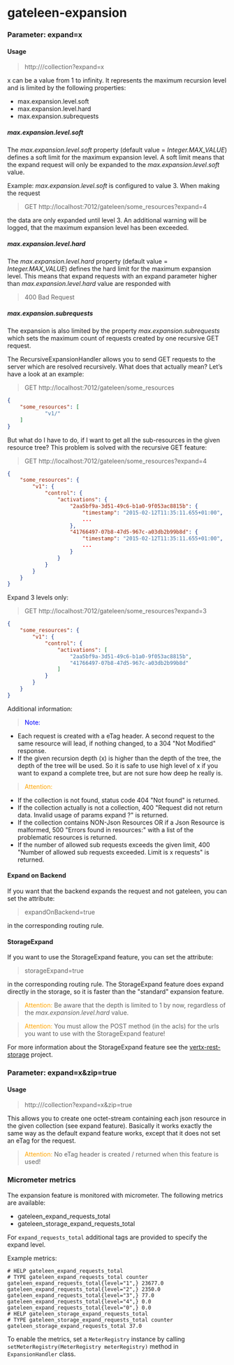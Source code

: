 # gateleen-expansion

### Parameter: expand=x
#### Usage
> http://<url>/collection?expand=x

x can be a value from 1 to infinity. It represents the maximum recursion level and is limited by the following properties:
* max.expansion.level.soft
* max.expansion.level.hard
* max.expansion.subrequests

##### max.expansion.level.soft
The _max.expansion.level.soft_ property (default value = _Integer.MAX_VALUE_) defines a soft limit for the maximum expansion level. A soft limit means that the expand request will only be expanded
to the _max.expansion.level.soft_ value.

Example: _max.expansion.level.soft_ is configured to value 3. When making the request

> GET http://localhost:7012/gateleen/some_resources?expand=4

the data are only expanded until level 3. An additional warning will be logged, that the maximum expansion level has been exceeded.

##### max.expansion.level.hard
The _max.expansion.level.hard_ property (default value = _Integer.MAX_VALUE_) defines the hard limit for the maximum expansion level. This means that expand requests with an expand parameter higher
than _max.expansion.level.hard_ value are responded with

> 400 Bad Request

##### max.expansion.subrequests
The expansion is also limited by the property _max.expansion.subrequests_ which sets the maximum count of requests created by one recursive GET request.

The RecursiveExpansionHandler allows you to send GET requests to the server which are resolved recursively. 
What does that actually mean? Let’s have a look at an example:

> GET http://localhost:7012/gateleen/some_resources
```json
{
    "some_resources": [
            "v1/"
    ]
}
```

But what do I have to do, if I want to get all the sub-resources in the given resource tree?
This problem is solved with the recursive GET feature:

> GET http://localhost:7012/gateleen/some_resources?expand=4
```json
{
    "some_resources": {
        "v1": {
            "control": {
                "activations": {
                    "2aa5bf9a-3d51-49c6-b1a0-9f053ac8815b": {
                        "timestamp": "2015-02-12T11:35:11.655+01:00",
                        ...
                    },
                    "41766497-07b8-47d5-967c-a03db2b99b8d": {
                        "timestamp": "2015-02-12T11:35:11.655+01:00",
                        ...
                    }
                }
            }
        }
    }
}
```

Expand 3 levels only:

> GET http://localhost:7012/gateleen/some_resources?expand=3
```json
{
    "some_resources": {
        "v1": {
            "control": {
                "activations": [
                    "2aa5bf9a-3d51-49c6-b1a0-9f053ac8815b",
                    "41766497-07b8-47d5-967c-a03db2b99b8d"
                ]
            }
        }
    }
}
```

Additional information:
> <font color="blue">Note: </font>

* Each request is created with a eTag header. A second request to the same resource will lead, if nothing changed, to a 304 "Not Modified" response. 
* If the given recursion depth (x) is higher than the depth of the tree, the depth of the tree will be used. So it is safe to use high level of x if you want to expand a complete tree, but are not sure how deep he really is.

> <font color="orange">Attention: </font>

* If the collection is not found, status code 404 "Not found" is returned.
* If the collection actually is not a collection, 400 "Request did not return data. Invalid usage of params expand ?" is returned.
* If the collection contains NON-Json Resources OR if a Json Resource is malformed, 500 "Errors found in resources:" with a list of the problematic resources is returned. 
* If the number of allowed sub requests exceeds the given limit, 400 "Number of allowed sub requests exceeded. Limit is x requests" is returned. 

#### Expand on Backend
If you want that the backend expands the request and not gateleen, you can set the attribute:
> expandOnBackend=true

in the corresponding routing rule.

#### StorageExpand
If you want to use the StorageExpand feature, you can set the attribute:
> storageExpand=true

in the corresponding routing rule. The StorageExpand feature does expand directly in the storage, so it is faster than the "standard" expansion feature.
> <font color="orange">Attention: </font> Be aware that the depth is limited to 1 by now, regardless of the _max.expansion.level.hard_ value.

> <font color="orange">Attention: </font> You must allow the POST method (in the acls) for the urls you want to use with the StorageExpand feature!

For more information about the StorageExpand feature see the [vertx-rest-storage](https://github.com/swisspush/vertx-rest-storage) project.

### Parameter: expand=x&zip=true
#### Usage
> http://<url>/collection?expand=x&zip=true

This allows you to create one octet-stream containing each json resource in the given collection (see expand feature).
Basically it works exactly the same way as the default expand feature works, except that it does not set an eTag for the request.

> <font color="orange">Attention: </font> No eTag header is created / returned when this feature is used!

### Micrometer metrics
The expansion feature is monitored with micrometer. The following metrics are available:
* gateleen_expand_requests_total
* gateleen_storage_expand_requests_total

For `expand_requests_total` additional tags are provided to specify the expand level.

Example metrics:

```
# HELP gateleen_expand_requests_total  
# TYPE gateleen_expand_requests_total counter
gateleen_expand_requests_total{level="1",} 23677.0
gateleen_expand_requests_total{level="2",} 2350.0
gateleen_expand_requests_total{level="3",} 77.0
gateleen_expand_requests_total{level="4",} 0.0
gateleen_expand_requests_total{level="0",} 0.0
# HELP gateleen_storage_expand_requests_total  
# TYPE gateleen_storage_expand_requests_total counter
gateleen_storage_expand_requests_total 37.0
```

To enable the metrics, set a `MeterRegistry` instance by calling `setMeterRegistry(MeterRegistry meterRegistry)` method in `ExpansionHandler` class.